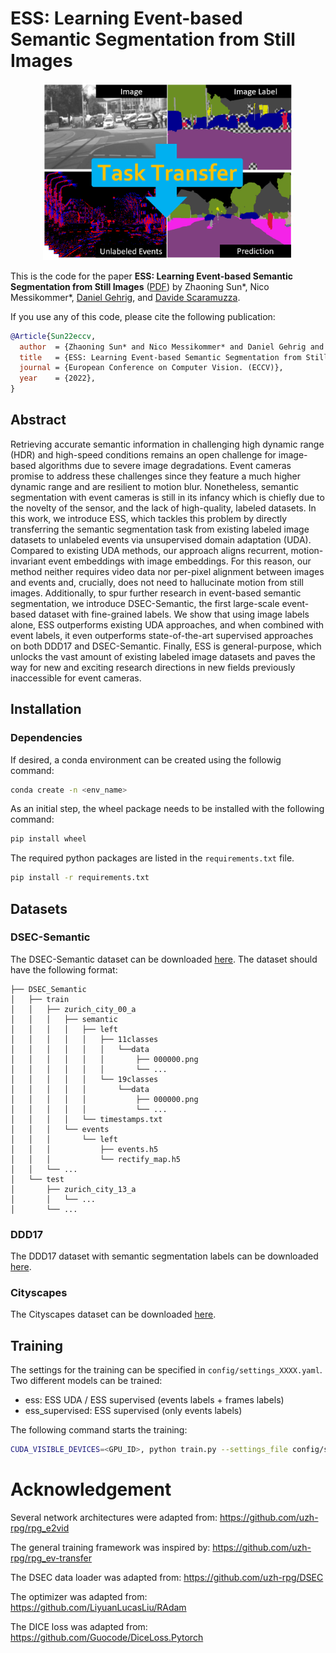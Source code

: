 # ESS: Learning Event-based Semantic Segmentation from Still Images

<p align="center">
 <a href="https://youtu.be/Af2TSFmmHZw">
  <img src="resources/ESS.png" alt="Transfer" width="400"/>
 </a>
</p>

This is the code for the paper **ESS: Learning Event-based Semantic Segmentation from Still Images** 
([PDF](https://rpg.ifi.uzh.ch/docs/Arxiv22_Messikommer.pdf)) by Zhaoning Sun*, Nico Messikommer*, [Daniel Gehrig](https://danielgehrig18.github.io), and [Davide Scaramuzza](http://rpg.ifi.uzh.ch/people_scaramuzza.html).

If you use any of this code, please cite the following publication:

```bibtex
@Article{Sun22eccv,
  author  = {Zhaoning Sun* and Nico Messikommer* and Daniel Gehrig and Davide Scaramuzza},
  title   = {ESS: Learning Event-based Semantic Segmentation from Still Images},
  journal = {European Conference on Computer Vision. (ECCV)},
  year    = {2022},
}
```

## Abstract
Retrieving accurate semantic information in challenging high dynamic range (HDR) and high-speed conditions
remains an open challenge for image-based algorithms due to severe image degradations. Event cameras promise 
to address these challenges since they feature a much higher dynamic range and are resilient to motion blur. 
Nonetheless, semantic segmentation with event cameras is still in its infancy which is chiefly due to the 
novelty of the sensor, and the lack of high-quality, labeled datasets. In this work, we introduce ESS, which 
tackles this problem by directly transferring the semantic segmentation task from existing labeled image 
datasets to unlabeled events via unsupervised domain adaptation (UDA). Compared to existing UDA methods, 
our approach aligns recurrent, motion-invariant event embeddings with image embeddings. For this reason, our 
method neither requires video data nor per-pixel alignment between images and events and, crucially, does not 
need to hallucinate motion from still images. Additionally, to spur further research in event-based semantic 
segmentation, we introduce DSEC-Semantic, the first large-scale event-based dataset with fine-grained labels. 
We show that using image labels alone, ESS outperforms existing UDA approaches, and when combined with event 
labels, it even outperforms state-of-the-art supervised approaches on both DDD17 and DSEC-Semantic. Finally, 
ESS is general-purpose, which unlocks the vast amount of existing labeled image datasets and paves the way 
for new and exciting research directions in new fields previously inaccessible for event cameras.

## Installation
### Dependencies
If desired, a conda environment can be created using the followig command:
```bash
conda create -n <env_name>
```

As an initial step, the wheel package needs to be installed with the following command:
```bash
pip install wheel
```
The required python packages are listed in the `requirements.txt` file.
```bash
pip install -r requirements.txt
```

## Datasets

### DSEC-Semantic
The DSEC-Semantic dataset can be downloaded [here](https://dsec.ifi.uzh.ch/dsec-semantic/). The dataset should have the following format:

    ├── DSEC_Semantic                 
    │   ├── train               
    │   │   ├── zurich_city_00_a
    │   │   │   ├── semantic
    │   │   │   │   ├── left
    │   │   │   │   │   ├── 11classes
    │   │   │   │   │   │   └──data
    │   │   │   │   │   │       ├── 000000.png
    │   │   │   │   │   │       └── ...
    │   │   │   │   │   └── 19classes
    │   │   │   │   │       └──data
    │   │   │   │   │           ├── 000000.png
    │   │   │   │   │           └── ...
    │   │   │   │   └── timestamps.txt
    │   │   │   └── events  
    │   │   │       └── left
    │   │   │           ├── events.h5
    │   │   │           └── rectify_map.h5
    │   │   └── ...
    │   └── test
    │       ├── zurich_city_13_a
    │       │   └── ...
    │       └── ... 

### DDD17
The DDD17 dataset with semantic segmentation labels can be downloaded [here](https://github.com/Shathe/Ev-SegNet).

### Cityscapes
The Cityscapes dataset can be downloaded [here](https://www.cityscapes-dataset.com/).

## Training
The settings for the training can be specified in `config/settings_XXXX.yaml`.
Two different models can be trained: 
- ess: ESS UDA / ESS supervised (events labels + frames labels)
- ess_supervised: ESS supervised (only events labels)

The following command starts the training:

```bash
CUDA_VISIBLE_DEVICES=<GPU_ID>, python train.py --settings_file config/settings_XXXX.yaml
```

# Acknowledgement
Several network architectures were adapted from:
https://github.com/uzh-rpg/rpg_e2vid

The general training framework was inspired by:
https://github.com/uzh-rpg/rpg_ev-transfer

The DSEC data loader was adapted from:
https://github.com/uzh-rpg/DSEC

The optimizer was adapted from:
https://github.com/LiyuanLucasLiu/RAdam

The DICE loss was adapted from:
https://github.com/Guocode/DiceLoss.Pytorch